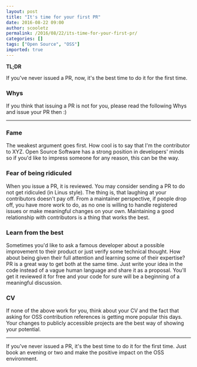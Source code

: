 ```yaml
---
layout: post
title: "It's time for your first PR"
date: 2016-08-22 09:00
author: scooletz
permalink: /2016/08/22/its-time-for-your-first-pr/
categories: []
tags: ["Open Source", "OSS"]
imported: true
---
```


**TL;DR**

If you've never issued a PR, now, it's the best time to do it for the first time.

### Whys

If you think that issuing a PR is not for you, please read the following Whys and issue your PR then :)

* * *

### Fame

The weakest argument goes first. How cool is to say that I'm the contributor to XYZ. Open Source Software has a strong position in developers' minds so if you'd like to impress someone for any reason, this can be the way.

### Fear of being ridiculed

When you issue a PR, it is reviewed. You may consider sending a PR to do not get ridiculed (in Linus style). The thing is, that laughing at your contributors doesn't pay off. From a maintainer perspective, if people drop off, you have more work to do, as no one is willing to handle registered issues or make meaningful changes on your own. Maintaining a good relationship with contributors is a thing that works the best.

### Learn from the best

Sometimes you'd like to ask a famous developer about a possible improvement to their product or just verify some technical thought. How about being given their full attention and learning some of their expertise? PR is a great way to get both at the same time. Just write your idea in the code instead of a vague human language and share it as a proposal. You'll get it reviewed it for free and your code for sure will be a beginning of a meaningful discussion.

### CV

If none of the above work for you, think about your CV and the fact that asking for OSS contribution references is getting more popular this days. Your changes to publicly accessible projects are the best way of showing your potential.

* * *

If you've never issued a PR, it's the best time to do it for the first time. Just book an evening or two and make the positive impact on the OSS environment.

